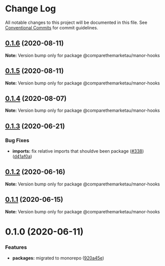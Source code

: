# Change Log

All notable changes to this project will be documented in this file.
See [Conventional Commits](https://conventionalcommits.org) for commit guidelines.

## [0.1.6](https://github.com/comparethemarketau/manor-react/compare/@comparethemarketau/manor-hooks@0.1.5...@comparethemarketau/manor-hooks@0.1.6) (2020-08-11)

**Note:** Version bump only for package @comparethemarketau/manor-hooks





## [0.1.5](https://github.com/comparethemarketau/manor-react/compare/@comparethemarketau/manor-hooks@0.1.4...@comparethemarketau/manor-hooks@0.1.5) (2020-08-11)

**Note:** Version bump only for package @comparethemarketau/manor-hooks





## [0.1.4](https://github.com/comparethemarketau/manor-react/compare/@comparethemarketau/manor-hooks@0.1.3...@comparethemarketau/manor-hooks@0.1.4) (2020-08-07)

**Note:** Version bump only for package @comparethemarketau/manor-hooks





## [0.1.3](https://github.com/comparethemarketau/manor-react/compare/@comparethemarketau/manor-hooks@0.1.2...@comparethemarketau/manor-hooks@0.1.3) (2020-06-21)


### Bug Fixes

* **imports:** fix relative imports that shouldve been package ([#338](https://github.com/comparethemarketau/manor-react/issues/338)) ([d41af0a](https://github.com/comparethemarketau/manor-react/commit/d41af0aea1f21e2fd30d281301648d44fc566da4))





## [0.1.2](https://github.com/comparethemarketau/manor-react/compare/@comparethemarketau/manor-hooks@0.1.1...@comparethemarketau/manor-hooks@0.1.2) (2020-06-16)

**Note:** Version bump only for package @comparethemarketau/manor-hooks





## [0.1.1](https://github.com/comparethemarketau/manor-react/compare/@comparethemarketau/manor-hooks@0.1.0...@comparethemarketau/manor-hooks@0.1.1) (2020-06-15)

**Note:** Version bump only for package @comparethemarketau/manor-hooks





# 0.1.0 (2020-06-11)


### Features

* **packages:** migrated to monorepo ([920a45e](https://github.com/comparethemarketau/manor-react/commit/920a45ec4b40a19de32f39f29693cbe1b1f314ae))
